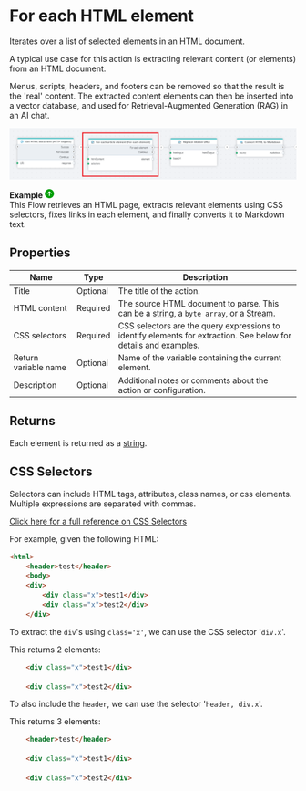 # For each HTML element

Iterates over a list of selected elements in an HTML document.

A typical use case for this action is extracting relevant content (or elements) from an HTML document. 

Menus, scripts, headers, and footers can be removed so that the result is the 'real' content. The extracted content elements can then be inserted into a vector database, and used for Retrieval-Augmented Generation (RAG) in an AI chat.


![img](/images/flow/html-for-each-element.png)


**Example** ![img](../../../../images/strz.jpg)  
This Flow retrieves an HTML page, extracts relevant elements using CSS selectors, fixes links in each element, and finally converts it to Markdown text.


## Properties

| Name             | Type      |Description                                             |
|------------------|-----------|--------------------------------------------------------|
| Title  | Optional | The title of the action.   |
| HTML content | Required | The source HTML document to parse. This can be a [string](https://learn.microsoft.com/en-us/dotnet/api/system.string), a `byte array`, or a [Stream](https://learn.microsoft.com/en-us/dotnet/api/system.io.stream). |
| CSS selectors | Required | CSS selectors are the query expressions to identify elements for extraction. See below for details and examples. | 
| Return variable name | Optional | Name of the variable containing the current element. |
| Description | Optional | Additional notes or comments about the action or configuration. |



## Returns

 Each element is returned as a [string](https://learn.microsoft.com/en-us/dotnet/api/system.string).



## CSS Selectors

Selectors can include HTML tags, attributes, class names, or css elements. Multiple expressions are separated with commas.

[Click here for a full reference on CSS Selectors](https://developer.mozilla.org/en-US/docs/Web/CSS/CSS_selectors)


For example, given the following HTML:

```html
<html>
    <header>test</header>
    <body>
    <div>
        <div class="x">test1</div>
        <div class="x">test2</div>
    </div>  
```

To extract the `div`'s using `class='x'`, we can use the CSS selector '`div.x`'. 

This returns 2 elements:

```html
    <div class="x">test1</div>

    <div class="x">test2</div>
```

To also include the `header`, we can use the selector '`header, div.x`'.  

This returns 3 elements:

```html
    <header>test</header>

    <div class="x">test1</div>

    <div class="x">test2</div>
```